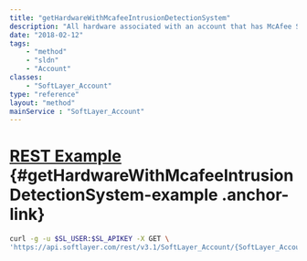 ```yaml
---
title: "getHardwareWithMcafeeIntrusionDetectionSystem"
description: "All hardware associated with an account that has McAfee Secure Intrusion Detection System software components."
date: "2018-02-12"
tags:
    - "method"
    - "sldn"
    - "Account"
classes:
    - "SoftLayer_Account"
type: "reference"
layout: "method"
mainService : "SoftLayer_Account"
---
```


# [REST Example](#getHardwareWithMcafeeIntrusionDetectionSystem-example) <a href="/article/rest/"><i class="fas fa-question"></i></a> {#getHardwareWithMcafeeIntrusionDetectionSystem-example .anchor-link} 
```bash
curl -g -u $SL_USER:$SL_APIKEY -X GET \
'https://api.softlayer.com/rest/v3.1/SoftLayer_Account/{SoftLayer_AccountID}/getHardwareWithMcafeeIntrusionDetectionSystem'
```
